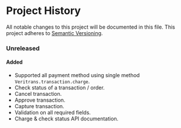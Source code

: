 Project History
===============

All notable changes to this project will be documented in this file. This project adheres to [Semantic Versioning](http://semver.org/).

### Unreleased

#### Added
* Supported all payment method using single method `Veritrans.transaction.charge`.
* Check status of a transaction / order.
* Cancel transaction.
* Approve transaction.
* Capture transaction.
* Validation on all required fields.
* Charge & check status API documentation.

